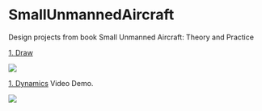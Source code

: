 # SmallUnmannedAircraft
Design projects from book Small Unmanned Aircraft: Theory and Practice

[1. Draw](https://github.com/mymultiverse/SmallUnmannedAircraft/tree/master/Draw_vehicle)

![](https://github.com/mymultiverse/SmallUnmannedAircraft/blob/master/Draw_vehicle/uav.PNG)

[1. Dynamics](https://github.com/mymultiverse/SmallUnmannedAircraft/tree/master/Dynamics)
 Video Demo.
 
[![](https://img.youtube.com/vi/xpHyN2Pje6A/0.jpg)](https://youtu.be/xpHyN2Pje6A)
